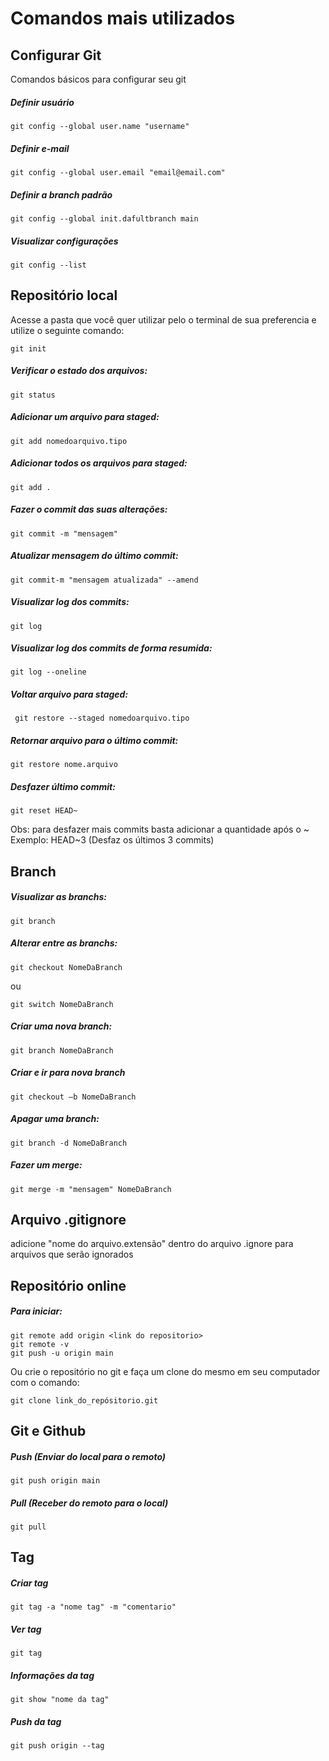 
# Comandos mais utilizados

## Configurar Git
Comandos básicos para configurar seu git
##### Definir usuário
    git config --global user.name "username"
##### Definir e-mail
    git config --global user.email "email@email.com"
##### Definir a branch padrão
	git config --global init.dafultbranch main 
##### Visualizar configurações
    git config --list

## Repositório local
Acesse a pasta que você quer utilizar pelo o terminal de sua preferencia e utilize o seguinte comando:

    git init
    
##### Verificar o estado dos arquivos:
	git status
	
##### Adicionar um arquivo para staged:
	git add nomedoarquivo.tipo
	
##### Adicionar todos os arquivos para staged:
	git add .

##### Fazer o commit das suas alterações:
	git commit -m "mensagem"
	
##### Atualizar mensagem do último commit:
	git commit-m "mensagem atualizada" --amend

##### Visualizar log dos commits:
    git log

##### Visualizar log dos commits de forma resumida:
    git log --oneline
    
##### Voltar arquivo para staged:
	 git restore --staged nomedoarquivo.tipo
    
##### Retornar arquivo para o último commit:
    git restore nome.arquivo
    
##### Desfazer último commit:
	git reset HEAD~
Obs: para desfazer mais commits basta adicionar a quantidade após o ~
Exemplo: HEAD~3 (Desfaz os últimos 3 commits)

## Branch
##### Visualizar as branchs:
	git branch
	
##### Alterar entre as branchs:
	git checkout NomeDaBranch
ou

	git switch NomeDaBranch

##### Criar uma nova branch:
	git branch NomeDaBranch
	
##### Criar e ir para nova branch
    git checkout –b NomeDaBranch

##### Apagar uma branch:
	git branch -d NomeDaBranch

##### Fazer um merge:
	git merge -m "mensagem" NomeDaBranch

## Arquivo .gitignore
adicione "nome do arquivo.extensão" dentro do arquivo .ignore para arquivos que serão ignorados

## Repositório online
##### Para iniciar:

    git remote add origin <link do repositorio>
    git remote -v
    git push -u origin main

Ou crie o repositório no git e faça um clone do mesmo em seu computador com o comando:

	git clone link_do_repósitorio.git
	
## Git e Github

##### Push (Enviar do local para o remoto)
    git push origin main

##### Pull (Receber do remoto para o local)
    git pull




## Tag
##### Criar tag
    git tag -a "nome tag" -m "comentario"
    
##### Ver tag
    git tag

#####  Informações da tag
    git show "nome da tag"
    
##### Push da tag
    git push origin --tag

